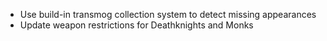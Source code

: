 - Use build-in transmog collection system to detect missing appearances
- Update weapon restrictions for Deathknights and Monks
